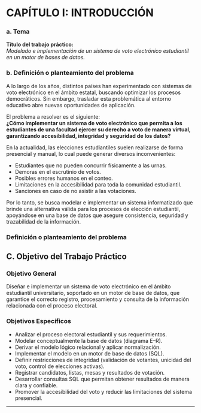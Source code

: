 # CAPÍTULO I: INTRODUCCIÓN

### a. Tema

**Título del trabajo práctico:**  
*Modelado e implementación de un sistema de voto electrónico estudiantil en un motor de bases de datos.*

### b. Definición o planteamiento del problema

A lo largo de los años, distintos países han experimentado con sistemas de voto electrónico en el ámbito estatal, buscando optimizar los procesos democráticos. Sin embargo, trasladar esta problemática al entorno educativo abre nuevas oportunidades de aplicación.

El problema a resolver es el siguiente:  
**¿Cómo implementar un sistema de voto electrónico que permita a los estudiantes de una facultad ejercer su derecho a voto de manera virtual, garantizando accesibilidad, integridad y seguridad de los datos?**

En la actualidad, las elecciones estudiantiles suelen realizarse de forma presencial y manual, lo cual puede generar diversos inconvenientes:

- Estudiantes que no pueden concurrir físicamente a las urnas.  
- Demoras en el escrutinio de votos.  
- Posibles errores humanos en el conteo.  
- Limitaciones en la accesibilidad para toda la comunidad estudiantil.  
- Sanciones en caso de no asistir a las votaciones.  

Por lo tanto, se busca modelar e implementar un sistema informatizado que brinde una alternativa válida para los procesos de elección estudiantil, apoyándose en una base de datos que asegure consistencia, seguridad y trazabilidad de la información.

### Definición o planteamiento del problema


## C. Objetivo del Trabajo Práctico

### Objetivo General
Diseñar e implementar un sistema de voto electrónico en el ámbito estudiantil universitario, soportado en un motor de base de datos, que garantice el correcto registro, procesamiento y consulta de la información relacionada con el proceso electoral.

### Objetivos Específicos
- Analizar el proceso electoral estudiantil y sus requerimientos.  
- Modelar conceptualmente la base de datos (diagrama E–R).  
- Derivar el modelo lógico relacional y aplicar normalización.  
- Implementar el modelo en un motor de base de datos (SQL).  
- Definir restricciones de integridad (validación de votantes, unicidad del voto, control de elecciones activas).  
- Registrar candidatos, listas, mesas y resultados de votación.  
- Desarrollar consultas SQL que permitan obtener resultados de manera clara y confiable.  
- Promover la accesibilidad del voto y reducir las limitaciones del sistema presencial.  

---

